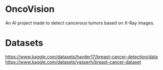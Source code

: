 # OncoVision
An AI project made to detect cancerous tumors based on X-Ray images.

# Datasets
https://www.kaggle.com/datasets/hayder17/breast-cancer-detection/data
https://www.kaggle.com/datasets/yasserh/breast-cancer-dataset

